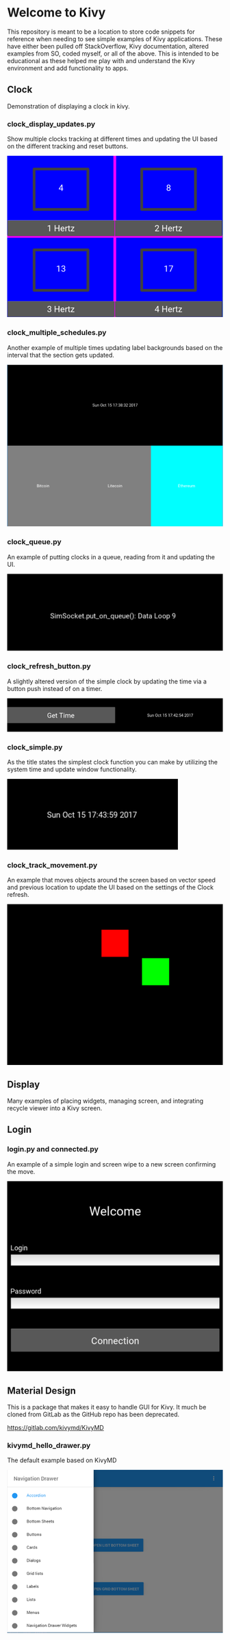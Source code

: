 # Welcome to Kivy

This repository is meant to be a location to store code snippets for reference when needing to see simple examples of Kivy applications.  These have either been pulled off StackOverflow, Kivy documentation, altered examples from SO, coded myself, or all of the above.  This is intended to be educational as these helped me play with and understand the Kivy environment and add functionality to apps.

## Clock

Demonstration of displaying a clock in kivy.

### clock_display_updates.py

Show multiple clocks tracking at different times and updating the UI based on the different tracking and reset buttons.

![Display Updates](clock/clock_display_updates.PNG)

### clock_multiple_schedules.py

Another example of multiple times updating label backgrounds based on the interval that the section gets updated.

![Multiple Schedules](clock/clock_multiple_schedules.PNG)

### clock_queue.py

An example of putting clocks in a queue, reading from it and updating the UI.

![Queue](clock/clock_queue.PNG)

### clock_refresh_button.py

A slightly altered version of the simple clock by updating the time via a button push instead of on a timer.

![Refresh Button](clock/clock_refresh_button.PNG)

### clock_simple.py

As the title states the simplest clock function you can make by utilizing the system time and update window functionality.

![Simple](clock/clock_simple.PNG)

### clock_track_movement.py

An example that moves objects around the screen based on vector speed and previous location to update the UI based on the settings of the Clock refresh.

![Track Movement](clock/clock_track_movement.PNG)

## Display

Many examples of placing widgets, managing screen, and integrating recycle viewer into a Kivy screen.

## Login

### login.py and connected.py

An example of a simple login and screen wipe to a new screen confirming the move.

![Login](login/login.PNG)

## Material Design

This is a package that makes it easy to handle GUI for Kivy.  It much be cloned from GitLab as the GitHub repo has been deprecated.

https://gitlab.com/kivymd/KivyMD

### kivymd_hello_drawer.py

The default example based on KivyMD

![KivyMD](material_design/kivymd.PNG)
